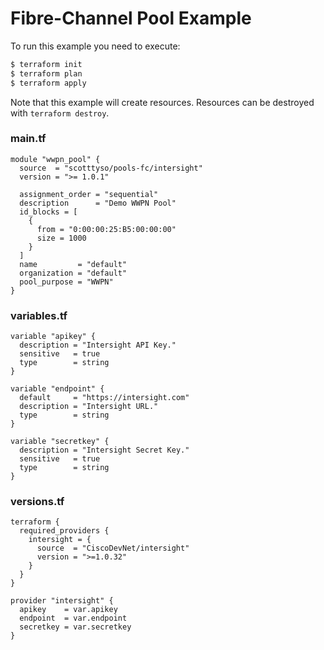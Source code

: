 <!-- BEGIN_TF_DOCS -->
# Fibre-Channel Pool Example

To run this example you need to execute:

```bash
$ terraform init
$ terraform plan
$ terraform apply
```

Note that this example will create resources. Resources can be destroyed with `terraform destroy`.

### main.tf
```hcl
module "wwpn_pool" {
  source  = "scotttyso/pools-fc/intersight"
  version = ">= 1.0.1"

  assignment_order = "sequential"
  description      = "Demo WWPN Pool"
  id_blocks = [
    {
      from = "0:00:00:25:B5:00:00:00"
      size = 1000
    }
  ]
  name         = "default"
  organization = "default"
  pool_purpose = "WWPN"
}

```

### variables.tf
```hcl
variable "apikey" {
  description = "Intersight API Key."
  sensitive   = true
  type        = string
}

variable "endpoint" {
  default     = "https://intersight.com"
  description = "Intersight URL."
  type        = string
}

variable "secretkey" {
  description = "Intersight Secret Key."
  sensitive   = true
  type        = string
}
```

### versions.tf
```hcl
terraform {
  required_providers {
    intersight = {
      source  = "CiscoDevNet/intersight"
      version = ">=1.0.32"
    }
  }
}

provider "intersight" {
  apikey    = var.apikey
  endpoint  = var.endpoint
  secretkey = var.secretkey
}
```
<!-- END_TF_DOCS -->